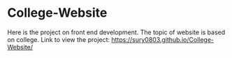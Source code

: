 # College-Website
Here is the project on front end development. The topic of website is based on college.
Link to view the project: https://sury0803.github.io/College-Website/
